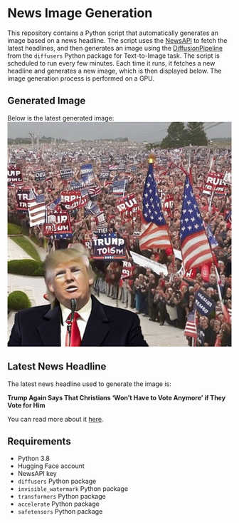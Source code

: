 # News Image Generation
This repository contains a Python script that automatically generates an image based on a news headline. The script uses the [NewsAPI](https://newsapi.org/) to fetch the latest headlines, and then generates an image using the [DiffusionPipeline](https://github.com/huggingface/diffusers) from the `diffusers` Python package for Text-to-Image task.
The script is scheduled to run every few minutes. Each time it runs, it fetches a new headline and generates a new image, which is then displayed below. The image generation process is performed on a GPU.

## Generated Image
Below is the latest generated image:
![Generated Image](image.png)

## Latest News Headline
The latest news headline used to generate the image is:

**Trump Again Says That Christians ‘Won’t Have to Vote Anymore’ if They Vote for Him**

You can read more about it [here](https://news.google.com/rss/articles/CBMiUmh0dHBzOi8vd3d3Lm55dGltZXMuY29tLzIwMjQvMDcvMzAvdXMvcG9saXRpY3MvdHJ1bXAtY2hyaXN0aWFucy12b3RlLWluZ3JhaGFtLmh0bWzSAQA?oc=5).

## Requirements
- Python 3.8
- Hugging Face account
- NewsAPI key
- `diffusers` Python package
- `invisible_watermark` Python package
- `transformers` Python package
- `accelerate` Python package
- `safetensors` Python package
